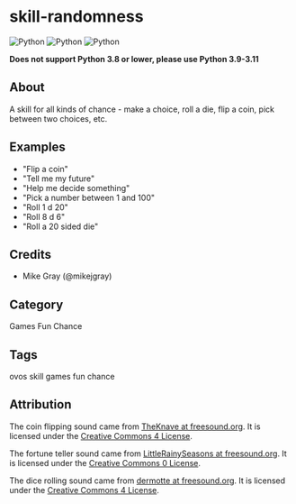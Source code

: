 # skill-randomness

![Python](https://img.shields.io/badge/python-3.9-blue.svg)
![Python](https://img.shields.io/badge/python-3.10-blue.svg)
![Python](https://img.shields.io/badge/python-3.11-blue.svg)

**Does not support Python 3.8 or lower, please use Python 3.9-3.11**

## About

A skill for all kinds of chance - make a choice, roll a die, flip a coin, pick between two choices, etc.

## Examples

- "Flip a coin"
- "Tell me my future"
- "Help me decide something"
- "Pick a number between 1 and 100"
- "Roll 1 d 20"
- "Roll 8 d 6"
- "Roll a 20 sided die"

## Credits

- Mike Gray (@mikejgray)

## Category

Games
Fun
Chance

## Tags

ovos skill games fun chance

## Attribution

The coin flipping sound came from [TheKnave at freesound.org](https://freesound.org/people/TheKnave/sounds/435621/). It is licensed under the [Creative Commons 4 License](https://creativecommons.org/licenses/by-nc/4.0/).

The fortune teller sound came from [LittleRainySeasons at freesound.org](https://freesound.org/people/LittleRainySeasons/sounds/335354/). It is licensed under the [Creative Commons 0 License](https://creativecommons.org/publicdomain/zero/1.0/).

The dice rolling sound came from [dermotte at freesound.org](https://freesound.org/people/dermotte/sounds/220741/). It is licensed under the [Creative Commons 4 License](https://creativecommons.org/licenses/by/4.0/).
